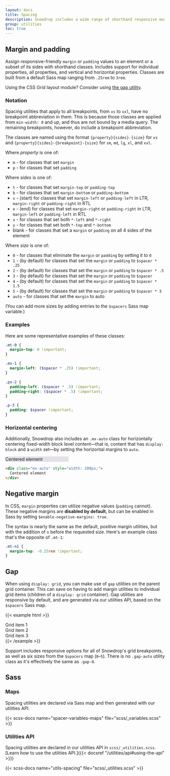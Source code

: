 ```yaml
---
layout: docs
title: Spacing
description: Snowdrop includes a wide range of shorthand responsive margin, padding, and gap utility classes to modify an element's appearance.
group: utilities
toc: true
---
```


## Margin and padding

Assign responsive-friendly `margin` or `padding` values to an element or a subset of its sides with shorthand classes. Includes support for individual properties, all properties, and vertical and horizontal properties. Classes are built from a default Sass map ranging from `.25rem` to `3rem`.

Using the CSS Grid layout module? Consider using [the gap utility](#gap).

### Notation

Spacing utilities that apply to all breakpoints, from `xs` to `xxl`, have no breakpoint abbreviation in them. This is because those classes are applied from `min-width: 0` and up, and thus are not bound by a media query. The remaining breakpoints, however, do include a breakpoint abbreviation.

The classes are named using the format `{property}{sides}-{size}` for `xs` and `{property}{sides}-{breakpoint}-{size}` for `sm`, `md`, `lg`, `xl`, and `xxl`.

Where *property* is one of:

- `m` - for classes that set `margin`
- `p` - for classes that set `padding`

Where *sides* is one of:

- `t` - for classes that set `margin-top` or `padding-top`
- `b` - for classes that set `margin-bottom` or `padding-bottom`
- `s` - (start) for classes that set `margin-left` or `padding-left` in LTR, `margin-right` or `padding-right` in RTL
- `e` - (end) for classes that set `margin-right` or `padding-right` in LTR, `margin-left` or `padding-left` in RTL
- `x` - for classes that set both `*-left` and `*-right`
- `y` - for classes that set both `*-top` and `*-bottom`
- blank - for classes that set a `margin` or `padding` on all 4 sides of the element

Where *size* is one of:

- `0` - for classes that eliminate the `margin` or `padding` by setting it to `0`
- `1` - (by default) for classes that set the `margin` or `padding` to `$spacer * .25`
- `2` - (by default) for classes that set the `margin` or `padding` to `$spacer * .5`
- `3` - (by default) for classes that set the `margin` or `padding` to `$spacer`
- `4` - (by default) for classes that set the `margin` or `padding` to `$spacer * 1.5`
- `5` - (by default) for classes that set the `margin` or `padding` to `$spacer * 3`
- `auto` - for classes that set the `margin` to auto

(You can add more sizes by adding entries to the `$spacers` Sass map variable.)

### Examples

Here are some representative examples of these classes:

```scss
.mt-0 {
  margin-top: 0 !important;
}

.ms-1 {
  margin-left: ($spacer * .25) !important;
}

.px-2 {
  padding-left: ($spacer * .5) !important;
  padding-right: ($spacer * .5) !important;
}

.p-3 {
  padding: $spacer !important;
}
```

### Horizontal centering

Additionally, Snowdrop also includes an `.mx-auto` class for horizontally centering fixed-width block level content—that is, content that has `display: block` and a `width` set—by setting the horizontal margins to `auto`.

<div class="bd-example">
  <div class="mx-auto" style="width: 200px; background-color: rgba(86,61,124,.15);">
    Centered element
  </div>
</div>

```html
<div class="mx-auto" style="width: 200px;">
  Centered element
</div>
```

## Negative margin

In CSS, `margin` properties can utilize negative values (`padding` cannot). These negative margins are **disabled by default**, but can be enabled in Sass by setting `$enable-negative-margins: true`.

The syntax is nearly the same as the default, positive margin utilities, but with the addition of `n` before the requested size. Here's an example class that's the opposite of `.mt-1`:

```scss
.mt-n1 {
  margin-top: -0.25rem !important;
}
```

## Gap

When using `display: grid`, you can make use of `gap` utilities on the parent grid container. This can save on having to add margin utilities to individual grid items (children of a `display: grid` container). Gap utilities are responsive by default, and are generated via our utilities API, based on the `$spacers` Sass map.

{{< example html >}}
<div class="d-grid gap-3">
  <div class="p-2 bg-light border">Grid item 1</div>
  <div class="p-2 bg-light border">Grid item 2</div>
  <div class="p-2 bg-light border">Grid item 3</div>
</div>
{{< /example >}}

Support includes responsive options for all of Snowdrop's grid breakpoints, as well as six sizes from the `$spacers` map (`0`–`5`). There is no `.gap-auto` utility class as it's effectively the same as `.gap-0`.

## Sass

### Maps

Spacing utilities are declared via Sass map and then generated with our utilities API.

{{< scss-docs name="spacer-variables-maps" file="scss/_variables.scss" >}}

### Utilities API

Spacing utilities are declared in our utilities API in `scss/_utilities.scss`. [Learn how to use the utilities API.]({{< docsref "/utilities/api#using-the-api" >}})

{{< scss-docs name="utils-spacing" file="scss/_utilities.scss" >}}
